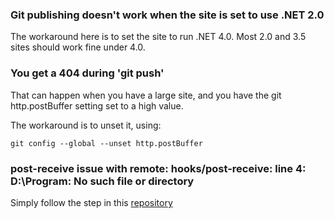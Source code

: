### Git publishing doesn't work when the site is set to use .NET 2.0

The workaround here is to set the site to run .NET 4.0. Most 2.0 and 3.5 sites should work fine under 4.0.


### You get a 404 during 'git push'

That can happen when you have a large site, and you have the git http.postBuffer setting set to a high value.

The workaround is to unset it, using:

    git config --global --unset http.postBuffer

### post-receive issue with remote: hooks/post-receive: line 4: D:\Program: No such file or directory

Simply follow the step in this [repository](https://github.com/projectkudu/FixPostReceive)